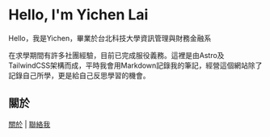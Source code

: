 # Hello, I'm Yichen Lai

Hello，我是Yichen，畢業於台北科技大學資訊管理與財務金融系

在求學期間有許多社團經驗，目前已完成服役義務。這裡是由Astro及TailwindCSS架構而成，平時我會用Markdown記錄我的筆記，經營這個網站除了記錄自己所學，更是給自己反思學習的機會。

## 關於

[關於](/about) | [聯絡我](mailto:me@yichenlai.com)